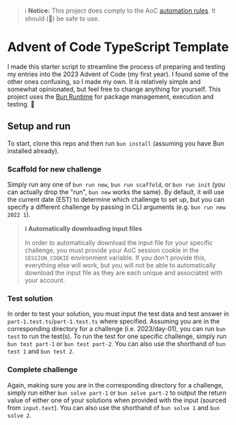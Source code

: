 > ℹ️ **Notice:** This project does comply to the AoC [automation rules](https://www.reddit.com/r/adventofcode/wiki/faqs/automation/#wiki_automated_tools). It should (🤞) be safe to use.

# Advent of Code TypeScript Template

I made this starter script to streamline the process of preparing and testing my
entries into the 2023 Advent of Code (my first year). I found some of the other ones confusing, so I made my own. It is relatively simple and somewhat opinionated, but feel free to change anything for yourself. This project uses the [Bun Runtime](https://bun.sh) for package management, execution and testing. 🩵

## Setup and run

To start, clone this repo and then run `bun install` (assuming you have Bun installed already).

### Scaffold for new challenge

Simply run any one of `bun run new`, `bun run scaffold`, or `bun run init` (you can actually drop the "run", `bun new` works the same). By default, it will use the current date (EST) to determine which challenge to set up, but you can specify a different challenge by passing in CLI arguments (e.g. `bun run new 2022 1`).

> **ℹ️ Automatically downloading input files**
>
> In order to automatically download the input file for your specific challenge, you must provide your AoC session cookie in the `SESSION_COOKIE` environment variable. If you don't provide this, everything else will work, but you will not be able to automatically download the input file as they are each unique and associated with your account.

### Test solution

In order to test your solution, you must input the test data and test answer in `part-1.test.ts`/`part-1.test.ts` where specified. Assuming you are in the corresponding directory for a challenge (i.e. 2023/day-01), you can run `bun test` to run the test(s). To run the test for one specific challenge, simply run 
`bun test part-1` or `bun test part-2`. You can also use the shorthand of `bun test 1` and `bun test 2`.

### Complete challenge

Again, making sure you are in the corresponding directory for a challenge, simply run either `bun solve part-1` or `bun solve part-2` to output the return value of either one of your solutions when provided with the input (sourced from `input.text`). You can also use the shorthand of `bun solve 1` and `bun solve 2`.
